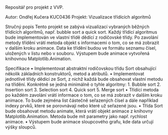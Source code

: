 Repositář pro projekt z VVP.

Autor: Ondřej Kučera KUC0436
Projekt: Vizualizace třídících algoritmů

Stručný popis
Tento projekt se zabývá vizualizací vybraných běžných třídících algoritmů, např. bubble sort a quick sort. Každý třídící algoritmus bude implementován ve vlastní třídě dědící z rodičovské třídy. Po zavolání metody třídění vrátí metoda objekt s informacemi o tom, co se má zobrazit v dalším kroku animace. Data ke třídění budou ve formátu seznamu čísel, uložených v listu nebo v souboru. Výstupem bude animace vytvořená knihovnou Matplotlib.Animation.

Specifikace
    • Implementovat abstraktní rodičovskou třídu Sort obsahující několik základních konstruktorů, metod a atributů.
    • Implementovat jednotlivé třídy dědící ze Sort, z nichž každá bude obsahovat vlastní metodu na třídění. Konkrétně se jedná minimálně o tyhle algoritmy:
        1. Bubble sort
        2. Insertion sort
        3. Selection sort
        4. Quick sort
        5. Merge sort
    • Třídící metoda po každém zavolání vrátí informace o tom, co se má zobrazit v dalším kroku animace. To bude zejména list částečně seřazených čísel a dále například indexy prvků, které se porovnávají nebo které už seřazené jsou.
    • Třída Sort bude obsahovat metodu animate, která vrátí objekt animace z knihovny Matplotlib.Animation. Metoda bude mít parametry jako např. rychlost animace.
    • Výstupem bude animace sloupcového grafu, kde data určují výšky sloupců. 
